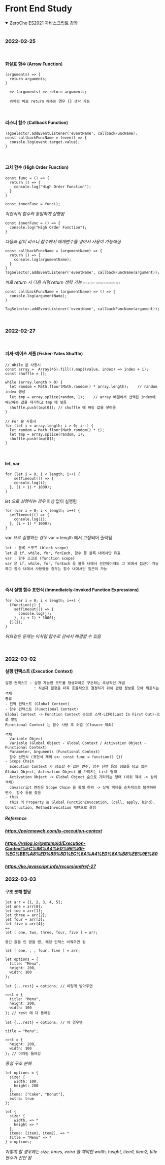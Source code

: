 # Front End Study

<details open>
<summary>ZeroCho ES2021 자바스크립트 강좌</summary>

<br>

### 2022-02-25

<br>

#### 화살표 함수 (Arrow Function)

```
(arguments) => {
  return arguments;
}

  => (arguments) => return arguments;

  위처럼 바로 return 해주는 경우 {} 생략 가능
```

<br>

#### 리스너 함수 (Callback Function)

```
TagSelector.addEventListener('eventName', callbackFuncName);
const callbackFuncName = (event) => {
  console.log(event.target.value);
}
```

<br>

#### 고차 함수 (High Order Function)

```
const func = () => {
  return () => {
    console.log("High Order Function");
  }
}

const innerFunc = func();
```

<i>이런식의 함수와 동일하게 실행됨</i>

```
const innerFunc = () => {
  console.log("High Order Function");
}
```

<i>다음과 같이 리스너 함수에서 매개변수를 넣어서 사용이 가능해짐</i>

```
const callbackFuncName = (argumentName) => {
  return () => {
    console.log(argumentName);
  }
}
TagSelector.addEventListener('eventName', callbackFuncName(argument));
```

<i>바로 return 시 다음 처럼 return 생략 가능</i>
<span style="font-size: 8px; color: gray;">화살표 함수 (Arrow Function) 참조</span>

```
const callbackFuncName = (argumentName) => () => {
  console.log(argumentName);
}

TagSelector.addEventListener('eventName', callbackFuncName(argument));
```

<br>

### 2022-02-27

<br>

#### 피셔-예이츠 셔플 (Fisher-Yates Shuffle)

```
// While 문 사용시
const array =  Array(45).fill().map((value, index) => index + 1);
const shuffle = [];

while (array.length > 0) {
  let random = Math.floor(Math.random() * array.length);	// random index 생성
  let tmp = array.splice(random, 1);	// array 배열에서 선택된 index에 해당하는 값을 제거하고 tmp 에 넣음
  shuffle.push(tmp[0]);	// shuffle 에 해당 값을 넣어줌
}

// For 문 사용시
for (let i = array.length; i > 0; i--) {
  let random = Math.floor(Math.random() * i);
  let tmp = array.splice(random, 1);
  shuffle.push(tmp[0]);
}
```

<br>

#### let, var

```
for (let i = 0; i < length; i++) {
    setTimeout(() => {
    console.log(i);
  }, (i + 1) * 1000);
}
```

<i>let 으로 실행하는 경우</i> 이상 없이 실행됨

```
for (var i = 0; i < length; i++) {
  setTimeout(() => {
    console.log(i);
  }, (i + 1) * 1000);
}
```

<i>var 으로 실행하는 경우</i> var = length 에서 고정되어 출력됨

```
let : 블록 스코프 (block scope)
let 은 if, while, for, forEach, 함수 등 블록 내에서만 유효
var : 함수 스코프 (function scope)
var 은 if, while, for, forEach 등 블록 내에서 선언되어져도 그 외에서 접근이 가능하고 함수 내에서 사용했을 경우는 함수 내에서만 접근이 가능
```

<br>

#### 즉시 실행 함수 표현식 (Immediately-Invoked Function Expressions)

```
for (var i = 0; i < length; i++) {
  (function(j) {
    setTimeout(() => {
      console.log(j);
    }, (j + 1) * 1000);
  })(i);
}
```

<i>위와같은 문제는 이처럼 함수로 감싸서 해결할 수 있음</i>

<br>

### 2022-03-02

#### 실행 컨택스트 (Execution Context)

```
실행 컨택스트 : 실행 가능한 코드를 형상화하고 구분하는 추상적인 개념
             : 식별자 결정을 더욱 효율적으로 결정하기 위해 관련 정보를 모아 제공하는 객체
종류
- 전역 컨택스트 (Global Context)
- 함수 컨택스트 (Functional Context)
Global Context -> Function Context 순으로 스택-LIFO(Last In First Out)-으로 쌓임
Functional Context 는 함수 사용 후 소멸 (Closure 제외)

객체
- Variable Object
  Variable (Global Object - Global Context / Activation Object - Functional Context)
  Parameter, Arguments (Functional Context)
  함수 선언식 (표현식 제외 ex: const func = function() {})
- Scope Chain
  Execution Context 가 참조할 수 있는 변수, 함수 선언 등의 정보를 담고 있는 Global Object, Activation Object 를 가리키는 List 형태
  Activation Object -> Global Object 순으로 가리키는 형태 (하위 객체 -> 상위 객체)
  Javascript 엔진은 Scope Chain 을 통해 하위 -> 상위 객체를 순차적으로 탐색하여 변수, 함수 등을 찾음
- this
  this 의 Property 는 Global FunctionInvocation, (call, apply, bind), Construction, MethodInvocation 패턴으로 결정
```

##### Reference

##### <a>https://poiemaweb.com/js-execution-context</a>

##### <a>https://velog.io/@stampid/Execution-Context%EC%8B%A4%ED%96%89-%EC%BB%A8%ED%85%8D%EC%8A%A4%ED%8A%B8%EB%9E%80</a>

##### <a>https://ko.javascript.info/recursion#ref-27</a>

### 2022-03-03

#### 구조 분해 할당

```
let arr = [1, 2, 3, 4, 5];
let one = arr[0];
let two = arr[1];
let three = arr[2];
let four = arr[3];
let five = arr[4];
==
let [ one, two, three, four, five ] = arr;

중간 값을 안 받을 땐, 해당 인덱스 비워주면 됨

let [ one, , , four, five ] = arr;
```

```
let options = {
  title: "Menu",
  height: 200,
  width: 100
};

let {...rest} = options; // 이렇게 받아주면

rest = {
  title: "Menu",
  height: 200,
  width: 100
}; // rest 에 다 들어감

let {...rest} = options; // 이 경우엔

title = "Menu";

rest = {
  height: 200,
  width: 100
}; // 이처럼 들어감
```

<i>중첩 구조 분해</i>

```
let options = {
  size: {
    width: 100,
    height: 200
  },
  items: ["Cake", "Donut"],
  extra: true
};

let {
  size: {
    width, => *
    height => *
  },
  items: [item1, item2], => *
  title = "Menu" => *
} = options;

```

<i>이렇게 할 경우에는 size, itmes, extra 를 제외한 width, height, item1, item2, title 변수가 선언 됨</i>

</details>
